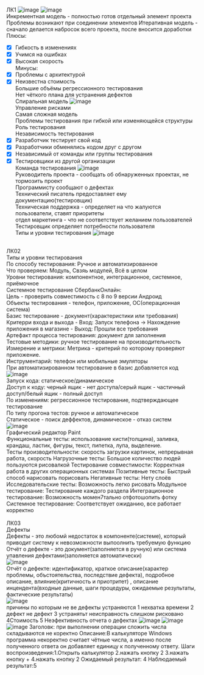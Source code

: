 <BR> ЛК1
![image](https://user-images.githubusercontent.com/50214016/213662701-8126664d-256c-4b04-8c32-9e9ae7ab51f6.png)
![image](https://user-images.githubusercontent.com/50214016/213662742-e798724a-50ca-4ef6-b9c2-5b015370bbcb.png)
<br> Инкрементная модель - полностью готов отдельный элемент проекта
  Проблемы возникают при соединении элементов
 Итеративная модель - сначало делается набросок всего проекта, после вносится доработки
<br> Плюсы:
  - [X] Гибкость в изменениях
  - [X] Учимся на ошибках
  - [X] Высокая скорость
<br> Минусы:
  - [X] Проблемы с архитектурой 
  - [X] Неизвестна стоимость
<br> Большие объёмы регрессионного тестирования
<br> Нет чёткого плана для устранения дефектов
<BR> Спиральная модель
  ![image](https://user-images.githubusercontent.com/50214016/213664565-c2fcbf8e-a7d7-4daf-937d-61bb9413cc3d.png)
<br> Управление рисками
<br> Самая сложная модель
  <br> Проблемы тестирования при гибкой или изменяющейся структуры
  <br> Роль тестирования
  <br> Независимость тестирования
  - [x] Разработчик тестирует свой код
  - [x] Разработчики обменялись кодом друг с другом
  - [x] Независимый от команды или группы тестирования
  - [x] Тестировщики из другой организации
  <br> Команда тестирования
  ![image](https://user-images.githubusercontent.com/50214016/213667248-e53166f2-0a59-4498-aa6a-a1a8d0912ac0.png)
<br> Руководитель проекта - сообщать об обнаруженных проектах, не тормозить проект
  <br> Программисту сообщают о дефектах
  <br> Технический писатель предоставляет ему документацию(тестировщик)
  <br> Техническая поддержка - определяет на что жалуются пользователи, ставят приоритеты
  <br> отдел маркетинга - что не соответствует желанием пользователей
  <br> Тестировщик определяет потребности пользователя
  <br> Типы и уровни тестирования
  ![image](https://user-images.githubusercontent.com/50214016/213669734-65e8bac1-8a69-4956-bc87-86110e618eae.png)

<br>                    ЛК02
<br>                    Типы и уровни тестирования
<br> По способу тестирования: Ручное и автоматизированное
<br> Что проверяем: Модуль, Свзяь модулей, Всё в целом
<br> Уровни тестирования: компонентное, интеграционное, системное, приёмочное
<br> Системное тестирование СбербанкОнлайн:
<br> Цель - проверить совместимость с 8 по 9 версии Андроид
<br> Объекты тестирования - телефон, приложение, OC(операционная система)
<br> Базис тестирование - документ(характеристики или требования)
<br> Критерри входа и выхода - Вход: Запуск телефона -> Нахождение приложения в магазине - Выход: Прошли все требования
<br> Артефакт процесса тестирования: документ для заполнения
<br> Тестовые методики: ручное тестирование на производительность
<br> Измерение и метрики: Метрика - критерий по которому проверяют приложение. 
<br> Инструментарий: телефон или мобильные эмуляторы
<br> При автоматизированном тестирование в базис добавляется код
<br> ![image](https://user-images.githubusercontent.com/97594467/215056841-2a45faa0-297f-47a0-9ee0-5f80547ad766.png)
<br> Запуск кода: статическое/динамическое
<br> Доступ к коду: черный ящик - нет доступа/серый ящик - частичный доступ/белый ящик - полный доступ
<br> По изменениям: регрессионное тестирование, подтверждающее тестирование
<br> По типу прогона тестов: ручное и автоматическое
<br> Статическое - поиск деффектов, динамическое - отказ систем
<br> ![image](https://user-images.githubusercontent.com/97594467/215058296-89c67ad0-9296-46f5-929b-8b90225e4ec7.png)
<br>                    Графический редактор Paint
<br> Функциональные тесты: использование кисти(толщина), заливка, крандаш, ластик, фигуры, текст, пипетка, лупа, выделение.
<br> Тесты производительности: скорость загрузки картинок, непрерывная работа, скорость
Нагрузочные тесты: Большое количество людей пользуются рисовалкой
Тестирование совместимости: Корректная работа в других операционных системах
Позитивные тесты: Быстрый способ нарисовать порисовать
Негативные тесты: Нету слоёв
Исследовательские тесты: Возможность легко рисовать
Модульное тестирование: Тестирование каждого раздела
Интеграционное тестирование: Возможность момен7тально отфотошопить фотку
Системное тестирование: Соответствует ожиданию, все работает корректно                           
<br>                    ЛК03
<br>                   Дефекты
<br>Дефекты - это любомй недостаток в компоненте(системе), который приводит систему к невозможности выпоолнить требуемую функцию
<br>Отчёт о дефекте - это документ(заполняется в ручную) или система упавления дефектами(заполняется автоматически) 
<br>![image](https://user-images.githubusercontent.com/97594421/216567077-f8d5ebfd-62ae-41d4-a115-df6152d8f568.png)
<br>Отчёт о дефекте: идентификатор, краткое описание(характер проблемы, объстоятельства, последствие дефекта), подробное описание, влияние(критичность и приотритет)
, описание инцендента(входные данные, шаги процедуры, ожидаемые результаты, фактические результаты)
<br>![image](https://user-images.githubusercontent.com/97594421/216569622-dc378d1f-3a4a-482c-a55f-9aa4642ef8f9.png)
<br>причины по которым не ве дефекты устраняются
1 нехватка времени
2 дефект не дефект
3 устранятьт неисправность слишком рисковано
4Стоимость
5 Неэфективность отчета о дефектах
![image](https://user-images.githubusercontent.com/97594421/216571547-2195d4f6-3d78-41d5-927b-007b09e2f40b.png)
![image](https://user-images.githubusercontent.com/97594421/216571828-984bc32d-eb8c-40cf-83e8-64b0bdb14a1f.png)
![image](https://user-images.githubusercontent.com/97594421/216571772-a3013915-af9b-40cd-beae-c91409754f3e.png)
Заголовк: при выполнении операции сложить числа складываются не коректно
Описание:В калькуляторе Windows программа некоректно считает чётные числа, а именно после полученного ответа он добавляет единицу к полученному ответу.
Шаги воспроизведения:1.Открыть калькулятор 2.нажать кнопку 2 3.нажать кнопку + 4.нажать кнопку 2
Ожидаемый результат: 4
Наблюдаемый результат:5
